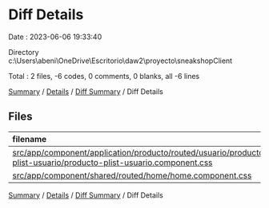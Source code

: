 # Diff Details

Date : 2023-06-06 19:33:40

Directory c:\\Users\\abeni\\OneDrive\\Escritorio\\daw2\\proyecto\\sneakshopClient

Total : 2 files,  -6 codes, 0 comments, 0 blanks, all -6 lines

[Summary](results.md) / [Details](details.md) / [Diff Summary](diff.md) / Diff Details

## Files
| filename | language | code | comment | blank | total |
| :--- | :--- | ---: | ---: | ---: | ---: |
| [src/app/component/application/producto/routed/usuario/producto-plist-usuario/producto-plist-usuario.component.css](/src/app/component/application/producto/routed/usuario/producto-plist-usuario/producto-plist-usuario.component.css) | CSS | -5 | 0 | 0 | -5 |
| [src/app/component/shared/routed/home/home.component.css](/src/app/component/shared/routed/home/home.component.css) | CSS | -1 | 0 | 0 | -1 |

[Summary](results.md) / [Details](details.md) / [Diff Summary](diff.md) / Diff Details